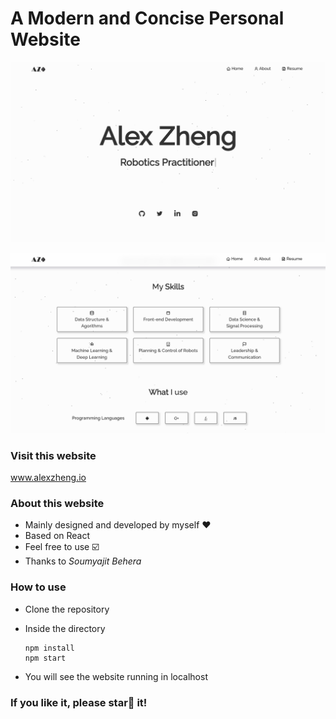 # A Modern and Concise Personal Website 

![homepage](Images/homepage.png)

![About](Images/About.png)
### Visit this website
www.alexzheng.io

### About this website

- Mainly designed and developed by myself ❤️
- Based on React 
- Feel free to use ☑️
- Thanks to *Soumyajit Behera*



### How to use 

- Clone the repository

- Inside the directory

  ```
  npm install
  npm start
  ```

- You will see the website running  in localhost 



### If you like it, please star🌟 it!
